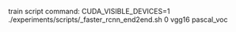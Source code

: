 train script
command:
CUDA_VISIBLE_DEVICES=1 \
./experiments/scripts/_faster_rcnn_end2end.sh  0 vgg16 pascal_voc
